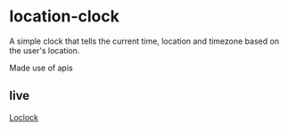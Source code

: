 # location-clock
A simple clock that tells the current time, location and timezone based on the user's location.

Made use of apis

## live
[Loclock](https://adekams.github.io/location-clock/)